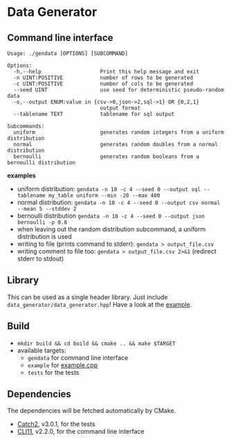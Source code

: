 
# Data Generator

## Command line interface

```
Usage: ./gendata [OPTIONS] [SUBCOMMAND]

Options:
  -h,--help                   Print this help message and exit
  -n UINT:POSITIVE            number of rows to be generated
  -c UINT:POSITIVE            number of cols to be generated
  --seed UINT                 use seed for deterministic pseudo-random data
  -o,--output ENUM:value in {csv->0,json->2,sql->1} OR {0,2,1}
                              output format
  --tablename TEXT            tablename for sql output

Subcommands:
  uniform                     generates random integers from a uniform distribution
  normal                      generates random doubles from a normal distribution
  bernoulli                   generates random booleans from a bernoulli distribution
```

**examples**
* uniform distribution: `gendata -n 10 -c 4 --seed 0 --output sql --tablename my_table uniform --min -20 --max 400`
* normal distribution: `gendata -n 10 -c 4 --seed 0 --output csv normal --mean 5 --stddev 2`
* bernoulli distribution `gendata -n 10 -c 4 --seed 0 --output json bernoulli -p 0.8`
* when leaving out the random distribution subcommand, a uniform distribution is used
* writing to file (prints command to stderr): `gendata > output_file.csv`
* writing comment to file too: `gendata > output_file.csv 2>&1` (redirect stderr to stdout)

## Library

This can be used as a single header library. Just include `data_generator/data_generator.hpp`! Have a look at the [example](example.cpp).

## Build

* `mkdir build && cd build && cmake .. && make $TARGET`
* available targets:
	* `gendata` for command line interface
	* `example` for [example.cpp](example.cpp)
	* `tests` for the tests

## Dependencies

The dependencies will be fetched automatically by CMake.

* [Catch2](https://github.com/catchorg/Catch2), v3.0.1, for the tests
* [CLI11](https://github.com/CLIUtils/CLI11), v2.2.0, for the command line interface
